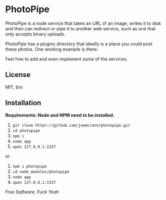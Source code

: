 PhotoPipe
=

PhotoPipe is a node service that takes an URL of an image, writes it to disk
and then can redirect or pipe it to another web service, such as one that
only accepts binary uploads.

PhotoPipe has a plugins directory that ideally is a place you could post these photos.  One working example is there.

Feel free to add and even implement some of the services.

License
-

MIT, bro


Installation
-

**Requirements:  Node and NPM need to be installed.**

1. `git clone https://github.com/joemccann/photopipe.git`
2. `cd photopipe`
3. `npm i`
4. `node app`
5. `open 127.0.0.1:1337`

or

1. `npm i photopipe`
2. `cd node_modules/photopipe`
3. `node app`
4. `open 127.0.0.1:1337`


*Free Software, Fuck Yeah*

